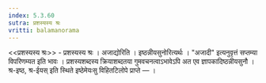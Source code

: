 ```yaml
---
index: 5.3.60
sutra: प्रशस्यस्य श्रः
vritti: balamanorama
---
```


<<प्रशस्यस्य श्रः>> - प्रशस्यस्य श्रः । अजाद्योरिति । इष्ठन्नीयसुनोरित्यर्थः । "अजादी" इत्यनुवृत्तं सप्तम्या विपरिणम्यत इति भावः । प्रशस्यशब्दस्य क्रियाशब्दतया गुमवचनत्वाऽभावेऽपि अत एव ज्ञापकादिष्ठन्नीयसुनौ । श्र-इष्ठ, श्र-ईयस् इति स्थिते इष्ठेमेयःसु विहितटिलोपे प्राप्ते —  ।